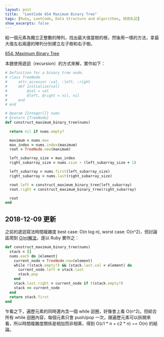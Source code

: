 ```yaml
---
layout: post
title:  "LeetCode 654 Maximum Binary Tree"
tags: [Ruby, LeetCode, Data Structure and Algorithms, 技術札記]
show_excerpts: false
---
```


給一個元素為獨立正整數的陣列，找出最大值當樹的根，然後用一樣的方法，拿最大值左右兩邊的陣列分別建立左子樹和右子樹。

[654. Maximum Binary Tree](https://leetcode.com/problems/maximum-binary-tree/description/)

本題使用遞迴（recursion）的方式來解，實作如下：

```ruby
# Definition for a binary tree node.
# class TreeNode
#     attr_accessor :val, :left, :right
#     def initialize(val)
#         @val = val
#         @left, @right = nil, nil
#     end
# end

# @param {Integer[]} nums
# @return {TreeNode}
def construct_maximum_binary_tree(nums)
    
  return nil if nums.empty?

  maximum = nums.max
  max_index = nums.index(maximum)
  root = TreeNode.new(maximum)

  left_subarray_size = max_index
  right_subarray_size = nums.size - (left_subarray_size + 1)

  left_subarray = nums.first(left_subarray_size)
  right_subarray = nums.last(right_subarray_size)

  root.left = construct_maximum_binary_tree(left_subarray)
  root.right = construct_maximum_binary_tree(right_subarray)

  root
end
```

## 2018-12-09 更新

之前的遞迴寫法時間複雜度 best case: O(n log n), worst case: O(n^2)，但討論區爬到 [O(n)解法](https://leetcode.com/problems/maximum-binary-tree/discuss/106146/C%2B%2B-O(N)-solution)，遂以 Ruby 實作之：

```ruby
def construct_maximum_binary_tree(nums)
  stack = []
  nums.each do |element|
    current_node = TreeNode.new(element)
    while !(stack.empty?) && (stack.last.val < element) do
      current_node.left = stack.last
      stack.pop
    end
    stack.last.right = current_node if !(stack.empty?)
    stack << current_node
  end
  return stack.first
end
```

乍看之下，遍歷元素的同時還內含一個 while 迴圈，好像會上看 O(n^2)。但綜合所有 while 迴圈內容，每個元素只會 push/pop 一次，跟遍歷元素可以拆開來看，所以時間複雜度關係是相加而非相乘，得到 O(c1 * n + c2 * n) ~= O(n) 的結論。
